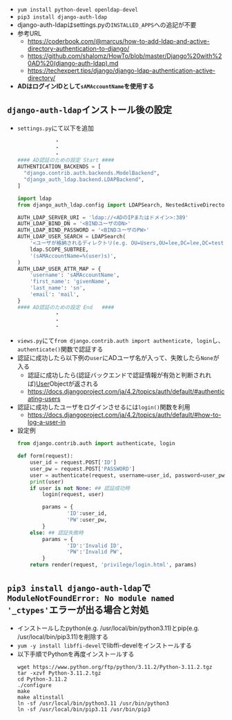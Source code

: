 - `yum install python-devel openldap-devel`
- `pip3 install django-auth-ldap`
- django-auth-ldapはsettings.pyの`INSTALLED_APPS`への追記が不要
- 参考URL
  - https://coderbook.com/@marcus/how-to-add-ldap-and-active-directory-authentication-to-django/
  - https://github.com/shalomz/HowTo/blob/master/Django%20with%20AD%20(django-auth-ldap).md
  - https://techexpert.tips/django/django-ldap-authentication-active-directory/
- **ADはログインIDとして`sAMAccountName`を使用する**

## `django-auth-ldap`インストール後の設定
- `settings.py`にて以下を追加
  ~~~python
              ・
              ・
              ・
  #### AD認証のための設定 Start ####
  AUTHENTICATION_BACKENDS = [
    "django.contrib.auth.backends.ModelBackend",
    "django_auth_ldap.backend.LDAPBackend",
  ]

  import ldap
  from django_auth_ldap.config import LDAPSearch, NestedActiveDirectoryGroupType

  AUTH_LDAP_SERVER_URI = 'ldap://<ADのIPまたはドメイン>:389'
  AUTH_LDAP_BIND_DN = '<BINDユーザのDN>'
  AUTH_LDAP_BIND_PASSWORD = '<BINDユーザのPW>'
  AUTH_LDAP_USER_SEARCH = LDAPSearch(
      '<ユーザが格納されるディレクトリ(e.g. OU=Users,OU=lee,DC=lee,DC=test,DC=ad)>',
      ldap.SCOPE_SUBTREE,
      '(sAMAccountName=%(user)s)',
  )
  AUTH_LDAP_USER_ATTR_MAP = {
      'username': 'sAMAccountName',
      'first_name': 'givenName',
      'last_name': 'sn',
      'email': 'mail',
  }
  #### AD認証のための設定 End   ####
              ・
              ・
              ・
  ~~~
- `views.py`にて`from django.contrib.auth import authenticate, login`し、`authenticate()`関数で認証する
- 認証に成功したら以下例の`user`にADユーザ名が入って、失敗したら`None`が入る
  - 認証に成功したら(認証バックエンドで認証情報が有効と判断されれば)[User](https://docs.djangoproject.com/ja/4.2/ref/contrib/auth/#django.contrib.auth.models.User)Objectが返される
  - https://docs.djangoproject.com/ja/4.2/topics/auth/default/#authenticating-users
- 認証に成功したユーザをログインさせるには`login()`関数を利用
  - https://docs.djangoproject.com/ja/4.2/topics/auth/default/#how-to-log-a-user-in
- 設定例
  ~~~python
  from django.contrib.auth import authenticate, login

  def form(request):
      user_id = request.POST['ID']
      user_pw = request.POST['PASSWORD']
      user = authenticate(request, username=user_id, password=user_pw)
      print(user)
      if user is not None: ## 認証成功時
          login(request, user)

          params = {
                  'ID':user_id,
                  'PW':user_pw,
          }
      else: ## 認証失敗時
          params = {
                  'ID':'Invalid ID',
                  'PW':'Invalid PW',
          }
      return render(request, 'privilege/login.html', params)
  ~~~

## `pip3 install django-auth-ldap`で`ModuleNotFoundError: No module named '_ctypes'`エラーが出る場合と対処
- インストールしたpython(e.g. /usr/local/bin/python3.11)とpip(e.g. /usr/local/bin/pip3.11)を削除する
- `yum -y install libffi-devel`でlibffi-develをインストールする
- 以下手順でPythonを再度インストールする
  ~~~
  wget https://www.python.org/ftp/python/3.11.2/Python-3.11.2.tgz
  tar -xzvf Python-3.11.2.tgz
  cd Python-3.11.2
  ./configure
  make
  make altinstall
  ln -sf /usr/local/bin/python3.11 /usr/bin/python3
  ln -sf /usr/local/bin/pip3.11 /usr/bin/pip3
  ~~~